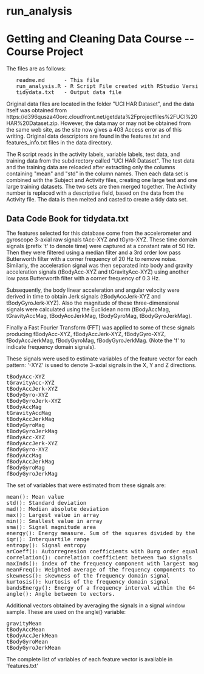 run_analysis
============

<h1>Getting and Cleaning Data Course -- Course Project</h1>

<body>The files are as follows:

<pre>
   readme.md      - This file
   run_analysis.R - R Script File created with RStudio Version 0.98.976
   tidydata.txt   - Output data file</pre>
   
<p>Original data files are located in the folder "UCI HAR Dataset", and the data itself was obtained from https://d396qusza40orc.cloudfront.net/getdata%2Fprojectfiles%2FUCI%20HAR%20Dataset.zip. However, the data may or may not be obtained from the same web site, as the site now gives a 403 Access error as of this writing. Original data descriptors are found in the features.txt and features_info.txt files in the data directory.</p>


<p>The R script reads in the activity labels, variable labels, test data, and training data from the subdirectory called "UCI HAR Dataset". The test data and the training data are reloaded after extracting only the columns containing "mean" and "std" in the column names. Then each data set is combined with the Subject and Activity files, creating one large test and one large training datasets. The two sets are then merged together. The Activity number is replaced with a descriptive field, based on the data from the Activity file. The data is then melted and casted to create a tidy data set.</p>

<h2>Data Code Book for tidydata.txt</h2>

<p>The features selected for this database come from the accelerometer and gyroscope 3-axial raw signals tAcc-XYZ and tGyro-XYZ. These time domain signals (prefix 't' to denote time) were captured at a constant rate of 50 Hz. Then they were filtered using a median filter and a 3rd order low pass Butterworth filter with a corner frequency of 20 Hz to remove noise. Similarly, the acceleration signal was then separated into body and gravity acceleration signals (tBodyAcc-XYZ and tGravityAcc-XYZ) using another low pass Butterworth filter with a corner frequency of 0.3 Hz.</p>

<p>Subsequently, the body linear acceleration and angular velocity were derived in time to obtain Jerk signals (tBodyAccJerk-XYZ and tBodyGyroJerk-XYZ). Also the magnitude of these three-dimensional signals were calculated using the Euclidean norm (tBodyAccMag, tGravityAccMag, tBodyAccJerkMag, tBodyGyroMag, tBodyGyroJerkMag).</p>

<p>Finally a Fast Fourier Transform (FFT) was applied to some of these signals producing fBodyAcc-XYZ, fBodyAccJerk-XYZ, fBodyGyro-XYZ, fBodyAccJerkMag, fBodyGyroMag, fBodyGyroJerkMag. (Note the 'f' to indicate frequency domain signals).</p>

<p>These signals were used to estimate variables of the feature vector for each pattern: '-XYZ' is used to denote 3-axial signals in the X, Y and Z directions.</p>

<pre>
tBodyAcc-XYZ
tGravityAcc-XYZ
tBodyAccJerk-XYZ
tBodyGyro-XYZ
tBodyGyroJerk-XYZ
tBodyAccMag
tGravityAccMag
tBodyAccJerkMag
tBodyGyroMag
tBodyGyroJerkMag
fBodyAcc-XYZ
fBodyAccJerk-XYZ
fBodyGyro-XYZ
fBodyAccMag
fBodyAccJerkMag
fBodyGyroMag
fBodyGyroJerkMag
</pre>
<p>The set of variables that were estimated from these signals are: </p>
<pre>
mean(): Mean value
std(): Standard deviation
mad(): Median absolute deviation 
max(): Largest value in array
min(): Smallest value in array
sma(): Signal magnitude area
energy(): Energy measure. Sum of the squares divided by the number of values. 
iqr(): Interquartile range 
entropy(): Signal entropy
arCoeff(): Autorregresion coefficients with Burg order equal to 4
correlation(): correlation coefficient between two signals
maxInds(): index of the frequency component with largest magnitude
meanFreq(): Weighted average of the frequency components to obtain a mean frequency
skewness(): skewness of the frequency domain signal 
kurtosis(): kurtosis of the frequency domain signal 
bandsEnergy(): Energy of a frequency interval within the 64 bins of the FFT of each window.
angle(): Angle between to vectors.
</pre>
<p>Additional vectors obtained by averaging the signals in a signal window sample. These are used on the angle() variable:</p>
<pre>
gravityMean
tBodyAccMean
tBodyAccJerkMean
tBodyGyroMean
tBodyGyroJerkMean
</pre>
<p>The complete list of variables of each feature vector is available in 'features.txt'</p>
</body>

